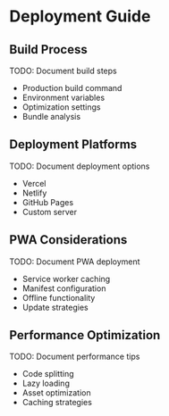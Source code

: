 # Deployment Guide

## Build Process

TODO: Document build steps
- Production build command
- Environment variables
- Optimization settings
- Bundle analysis

## Deployment Platforms

TODO: Document deployment options
- Vercel
- Netlify
- GitHub Pages
- Custom server

## PWA Considerations

TODO: Document PWA deployment
- Service worker caching
- Manifest configuration
- Offline functionality
- Update strategies

## Performance Optimization

TODO: Document performance tips
- Code splitting
- Lazy loading
- Asset optimization
- Caching strategies
